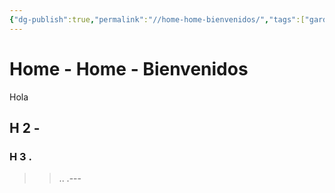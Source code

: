 ```yaml
---
{"dg-publish":true,"permalink":"//home-home-bienvenidos/","tags":["gardenEntry"]}
---
```


# Home - Home - Bienvenidos



 Hola 
## H 2 - 
### H 3 . 

>> .. .---
> 


